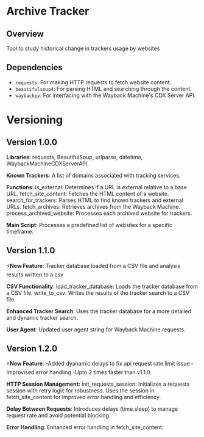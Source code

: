 # Archive Tracker

## Overview
Tool to study historical change in trackers usage by websites

## Dependencies
- `requests`: For making HTTP requests to fetch website content.
- `beautifulsoup4`: For parsing HTML and searching through the content.
- `waybackpy`: For interfacing with the Wayback Machine's CDX Server API.

# Versioning

## Version 1.0.0
**Libraries**: requests, BeautifulSoup, urlparse, datetime, WaybackMachineCDXServerAPI.

**Known Trackers**: A list of domains associated with tracking services.

**Functions**:
is_external: Determines if a URL is external relative to a base URL.
fetch_site_content: Fetches the HTML content of a website.
search_for_trackers: Parses HTML to find known trackers and external URLs.
fetch_archives: Retrieves archives from the Wayback Machine.
process_archived_website: Processes each archived website for trackers.

**Main Script**: Processes a predefined list of websites for a specific timeframe.

## Version 1.1.0
⚡️**New Feature**: Tracker database loaded from a CSV file and analysis results written to a csv

**CSV Functionality**:
load_tracker_database: Loads the tracker database from a CSV file.
write_to_csv: Writes the results of the tracker search to a CSV file.

**Enhanced Tracker Search**: Uses the tracker database for a more detailed and dynamic tracker search.

**User Agent**: Updated user agent string for Wayback Machine requests.


## Version 1.2.0
⚡️**New Feature**: 
-Added dyanamic delays to fix api request rate limit issue
-Improvised error handling
-Upto 2 times faster than v1.1.0.

**HTTP Session Management:**
init_requests_session: Initializes a requests session with retry logic for robustness.
Uses the session in fetch_site_content for improved error handling and efficiency.

**Delay Between Requests**: Introduces delays (time.sleep) to manage request rate and avoid potential blocking.

**Error Handling**: Enhanced error handling in fetch_site_content.


